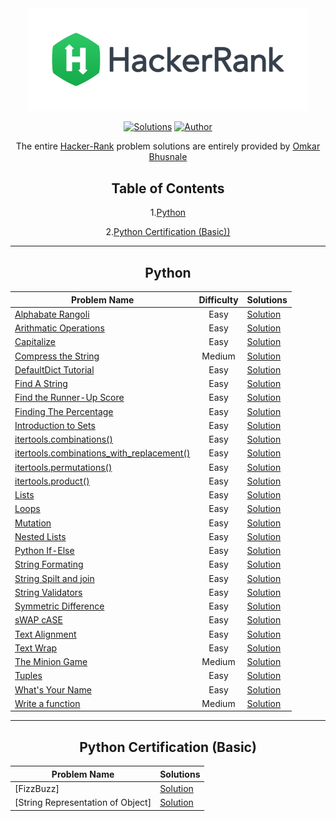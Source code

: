 <div align="center"><a href="https://www.hackerrank.com/stavalpha4" target="_blank"><img src="HackerRank%20Logo.png" width="450" height="auto"></a>

[![Solutions](https://img.shields.io/badge/solutions-50+-green.svg?style=flat-square)](https://github.com/DarkSoul231/HackerRank-Problem-Solution#table-of-contents) 
[![Author](https://img.shields.io/badge/author-OmkarBhusnale-brightgreen.svg?style=flat-square)](https://www.hackerrank.com/stavalpha4) 

The entire [Hacker-Rank](https://www.hackerrank.com) problem solutions are entirely provided by [Omkar Bhusnale](https://www.hackerrank.com/stavalpha4)
   
## Table of Contents
1.[Python](#HackerRank-Python)
   
   2.[Python Certification (Basic))](#Python-Certification-(Basic))

<hr>
   
## Python
| Problem Name | Difficulty | Solutions |
| --- | :---: | --- |
| [Alphabate Rangoli](https://www.hackerrank.com/challenges/alphabet-rangoli/problem) | Easy | [Solution](https://github.com/DarkSoul231/HackeRank-Problem-Solutions/blob/main/HackerRank%20Python/Alphabate%20Rangoli.txt) |
| [Arithmatic Operations](https://www.hackerrank.com/challenges/python-arithmetic-operators/problem) | Easy | [Solution](https://github.com/DarkSoul231/HackeRank-Problem-Solutions/blob/main/HackerRank%20Python/Arithmatic%20Operations.txt) |
| [Capitalize](https://www.hackerrank.com/challenges/capitalize/problem) | Easy | [Solution](https://github.com/DarkSoul231/HackeRank-Problem-Solutions/blob/main/HackerRank%20Python/Capitalize.txt) |
| [Compress the String](https://www.hackerrank.com/challenges/compress-the-string/problem) | Medium | [Solution](https://github.com/DarkSoul231/HackeRank-Problem-Solutions/blob/main/HackerRank%20Python/Compress%20the%20String!.txt) |
| [DefaultDict Tutorial](https://www.hackerrank.com/challenges/defaultdict-tutorial/problem) | Easy | [Solution](https://github.com/DarkSoul231/HackeRank-Problem-Solutions/blob/main/HackerRank%20Python/DefaultDict%20Tutorial.txt) |
| [Find A String](https://www.hackerrank.com/challenges/find-a-string/problem) | Easy | [Solution](https://github.com/DarkSoul231/HackeRank-Problem-Solutions/blob/main/HackerRank%20Python/Find%20a%20String.txt) |
| [Find the Runner-Up Score](https://www.hackerrank.com/challenges/find-second-maximum-number-in-a-list/problem) | Easy | [Solution](https://github.com/DarkSoul231/HackeRank-Problem-Solutions/blob/main/HackerRank%20Python/Find%20Runner%20Up.txt) |
| [Finding The Percentage](https://www.hackerrank.com/challenges/finding-the-percentage/problem) | Easy | [Solution](https://github.com/DarkSoul231/HackeRank-Problem-Solutions/blob/main/HackerRank%20Python/Finding%20the%20percentage.txt) |
| [Introduction to Sets](https://www.hackerrank.com/challenges/py-introduction-to-sets/problem) | Easy | [Solution](https://github.com/DarkSoul231/HackeRank-Problem-Solutions/blob/main/HackerRank%20Python/Introduction%20To%20Sets.txt) |
| [itertools.combinations()](https://www.hackerrank.com/challenges/itertools-combinations/problem) | Easy | [Solution](https://github.com/DarkSoul231/HackeRank-Problem-Solutions/blob/main/HackerRank%20Python/itertools.combinations().txt) |
| [itertools.combinations_with_replacement()](https://www.hackerrank.com/challenges/itertools-combinations-with-replacement/problem) | Easy | [Solution](https://github.com/DarkSoul231/HackeRank-Problem-Solutions/blob/main/HackerRank%20Python/itertools.combinations_with_replacement().txt) |
| [itertools.permutations()](https://www.hackerrank.com/challenges/itertools-permutations/problem) | Easy | [Solution](https://github.com/DarkSoul231/HackeRank-Problem-Solutions/blob/main/HackerRank%20Python/itertools.permutations().txt) |
| [itertools.product()](https://www.hackerrank.com/challenges/itertools-product/problem) | Easy | [Solution](https://github.com/DarkSoul231/HackeRank-Problem-Solutions/blob/main/HackerRank%20Python/itertools.product().txt) |
| [Lists](https://www.hackerrank.com/challenges/python-lists/problem) | Easy | [Solution](https://github.com/DarkSoul231/HackeRank-Problem-Solutions/blob/main/HackerRank%20Python/Lists.txt) |
| [Loops](https://www.hackerrank.com/challenges/python-loops/problem) | Easy | [Solution](https://github.com/DarkSoul231/HackeRank-Problem-Solutions/blob/main/HackerRank%20Python/Loops.txt) |
| [Mutation](https://www.hackerrank.com/challenges/python-mutations/problem) | Easy | [Solution](https://github.com/DarkSoul231/HackeRank-Problem-Solutions/blob/main/HackerRank%20Python/Mutation.txt) |
| [Nested Lists](https://www.hackerrank.com/challenges/nested-list/problem) | Easy | [Solution](https://github.com/DarkSoul231/HackeRank-Problem-Solutions/blob/main/HackerRank%20Python/Nested%20Lists.txt) |
| [Python If-Else](https://www.hackerrank.com/challenges/py-if-else/problem) | Easy | [Solution](https://github.com/DarkSoul231/HackeRank-Problem-Solutions/blob/main/HackerRank%20Python/Python%20If-Else.txt) | 
| [String Formating](https://www.hackerrank.com/challenges/python-string-formatting/problem) | Easy | [Solution](https://github.com/DarkSoul231/HackeRank-Problem-Solutions/blob/main/HackerRank%20Python/String%20Formating.txt) | 
| [String Spilt and join](https://www.hackerrank.com/challenges/python-string-split-and-join/problem) | Easy | [Solution](https://github.com/DarkSoul231/HackeRank-Problem-Solutions/blob/main/HackerRank%20Python/String%20Spilt%20and%20join.txt) | 
| [String Validators](https://www.hackerrank.com/challenges/string-validators/problem) | Easy | [Solution](https://github.com/DarkSoul231/HackeRank-Problem-Solutions/blob/main/HackerRank%20Python/String%20Validators.txt) | 
| [Symmetric Difference](https://www.hackerrank.com/challenges/symmetric-difference/problem) | Easy | [Solution](https://github.com/DarkSoul231/HackeRank-Problem-Solutions/blob/main/HackerRank%20Python/Symmetric%20Difference.txt) | 
| [sWAP cASE](https://www.hackerrank.com/challenges/swap-case/problem) | Easy | [Solution](https://github.com/DarkSoul231/HackeRank-Problem-Solutions/blob/main/HackerRank%20Python/sWAP%20cASE.txt) | 
| [Text Alignment](https://www.hackerrank.com/challenges/text-alignment/problem) | Easy | [Solution](https://github.com/DarkSoul231/HackeRank-Problem-Solutions/blob/main/HackerRank%20Python/Text%20Alignment.txt) | 
| [Text Wrap](https://www.hackerrank.com/challenges/text-wrap/problem) | Easy | [Solution](https://github.com/DarkSoul231/HackeRank-Problem-Solutions/blob/main/HackerRank%20Python/Text%20Wrapper.txt) | 
| [The Minion Game](https://www.hackerrank.com/challenges/the-minion-game/problem) | Medium | [Solution](https://github.com/DarkSoul231/HackeRank-Problem-Solutions/blob/main/HackerRank%20Python/The%20Minion%20Game.txt) | 
| [Tuples](https://www.hackerrank.com/challenges/python-tuples/problem) | Easy | [Solution](https://github.com/DarkSoul231/HackeRank-Problem-Solutions/blob/main/HackerRank%20Python/Tuples.txt) | 
| [What's Your Name](https://www.hackerrank.com/challenges/whats-your-name/problem) | Easy | [Solution](https://github.com/DarkSoul231/HackeRank-Problem-Solutions/blob/main/HackerRank%20Python/What's%20Your%20Name.txt) | 
| [Write a function](https://www.hackerrank.com/challenges/write-a-function/problem) | Medium | [Solution](https://github.com/DarkSoul231/HackeRank-Problem-Solutions/blob/main/HackerRank%20Python/Leap%20or%20Not.txt) | 
   
<hr>
  
 ## Python Certification (Basic)
| Problem Name | Solutions |
| --- | --- |
| [FizzBuzz] | [Solution](https://github.com/DarkSoul231/HackeRank-Problem-Solutions/blob/main/Python%20Certification%20(Basic)/FizzBuzz.txt) |
| [String Representation of Object] | [Solution](https://github.com/DarkSoul231/HackeRank-Problem-Solutions/blob/main/Python%20Certification%20(Basic)/String%20Representation%20of%20Object.txt) |
  
